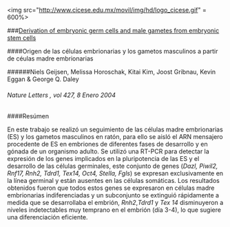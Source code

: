 <img src="http://www.cicese.edu.mx/movil/img/hd/logo_cicese.gif" = 600%>

###[Derivation of embryonic germ cells and male gametes from embryonic stem cells](http://web.b.ebscohost.com/ehost/pdfviewer/pdfviewer?vid=2&sid=f40bd304-f7df-4140-bdf1-b89bfcf8ced9%40sessionmgr120&hid=118)

####Origen de las células embrionarias y los gametos masculinos a partir de céulas madre embrionarias

######Niels Geijsen,  Melissa Horoschak, Kitai Kim, Joost Gribnau, Kevin Eggan & George Q. Daley

###### *Nature* Letters , vol 427, 8 Enero 2004 

####Resúmen

En este trabajo se realizó un seguimiento de las células madre embrionarias (ES) y los gametos masculinos en ratón, para ello se aisló el ARN mensajero procedente de ES en embriones de diferentes fases de desarrollo y en gónada de un organismo adulto. Se utilizó una RT-PCR para detectar la expresión de los genes implicados en la pluripotencia de las ES y el desarrollo de las células germinales, este conjunto de genes (*Dazl, Piwil2, Rnf17, Rnh2, Tdrd1, Tex14, Oct4, Stella, Fgls*) se expresan exclusivamente en la línea germinal y están ausentes en las células somáticas. Los resultados obtenidos fueron que todos estos genes se expresaron en células madre embrionarias indiferenciadas y un subconjunto se extinguió rápidamente a medida que se desarrollaba el embrión, *Rnh2*,*Tdrd1* y *Tex 14* disminuyeron a niveles indetectables muy temprano en el embrión (día 3-4), lo que sugiere una diferenciación eficiente.


